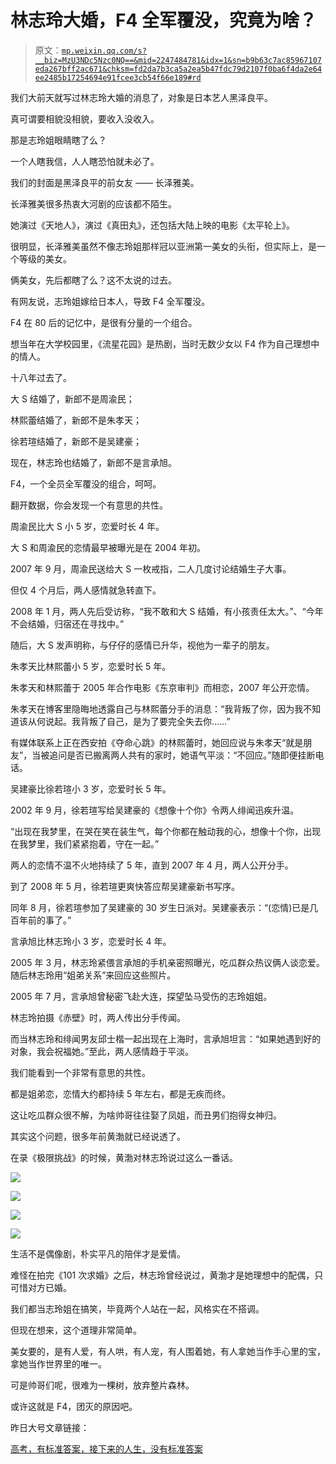 # 林志玲大婚，F4 全军覆没，究竟为啥？

> 原文：[`mp.weixin.qq.com/s?__biz=MzU3NDc5Nzc0NQ==&mid=2247484781&idx=1&sn=b9b63c7ac85967107eda267bff2ac671&chksm=fd2da7b3ca5a2ea5b47fdc79d2107f0ba6f4da2e64ee2485b17254694e91fcee3cb54f66e189#rd`](http://mp.weixin.qq.com/s?__biz=MzU3NDc5Nzc0NQ==&mid=2247484781&idx=1&sn=b9b63c7ac85967107eda267bff2ac671&chksm=fd2da7b3ca5a2ea5b47fdc79d2107f0ba6f4da2e64ee2485b17254694e91fcee3cb54f66e189#rd)

我们大前天就写过林志玲大婚的消息了，对象是日本艺人黑泽良平。

真可谓要相貌没相貌，要收入没收入。

那是志玲姐眼睛瞎了么？

一个人瞎我信，人人瞎恐怕就未必了。

我们的封面是黑泽良平的前女友 —— 长泽雅美。

长泽雅美很多热衷大河剧的应该都不陌生。

她演过《天地人》，演过《真田丸》，还包括大陆上映的电影《太平轮上》。

很明显，长泽雅美虽然不像志玲姐那样冠以亚洲第一美女的头衔，但实际上，是一个等级的美女。

俩美女，先后都瞎了么？这不太说的过去。

有网友说，志玲姐嫁给日本人，导致 F4 全军覆没。

F4 在 80 后的记忆中，是很有分量的一个组合。

想当年在大学校园里，《流星花园》是热剧，当时无数少女以 F4 作为自己理想中的情人。

十八年过去了。

大 S 结婚了，新郎不是周渝民；

林熙蕾结婚了，新郎不是朱孝天；

徐若瑄结婚了，新郎不是吴建豪；

现在，林志玲也结婚了，新郎不是言承旭。

F4，一个全员全军覆没的组合，呵呵。

翻开数据，你会发现一个有意思的共性。

周渝民比大 S 小 5 岁，恋爱时长 4 年。

大 S 和周渝民的恋情最早被曝光是在 2004 年初。

2007 年 9 月，周渝民送给大 S 一枚戒指，二人几度讨论结婚生子大事。

但仅 4 个月后，两人感情就急转直下。

2008 年 1 月，两人先后受访称，“我不敢和大 S 结婚，有小孩责任太大。”、“今年不会结婚，归宿还在寻找中。”

随后，大 S 发声明称，与仔仔的感情已升华，视他为一辈子的朋友。

朱孝天比林熙蕾小 5 岁，恋爱时长 5 年。

朱孝天和林熙蕾于 2005 年合作电影《东京审判》而相恋，2007 年公开恋情。

朱孝天在博客里隐晦地透露自己与林熙蕾分手的消息：“我背叛了你，因为我不知道该从何说起。我背叛了自己，是为了要完全失去你……”

有媒体联系上正在西安拍《夺命心跳》的林熙蕾时，她回应说与朱孝天“就是朋友”，当被追问是否已搬离两人共有的家时，她语气平淡：“不回应。”随即便挂断电话。

吴建豪比徐若瑄小 3 岁，恋爱时长 5 年。

2002 年 9 月，徐若瑄写给吴建豪的《想像十个你》令两人绯闻迅疾升温。

“出现在我梦里，在哭在笑在装生气，每个你都在触动我的心，想像十个你，出现在我梦里，我们紧紧抱着，守在一起。”

两人的恋情不温不火地持续了 5 年，直到 2007 年 4 月，两人公开分手。

到了 2008 年 5 月，徐若瑄更爽快答应帮吴建豪新书写序。

同年 8 月，徐若瑄参加了吴建豪的 30 岁生日派对。吴建豪表示：“(恋情)已是几百年前的事了。”

言承旭比林志玲小 3 岁，恋爱时长 4 年。

2005 年 3 月，林志玲紧偎言承旭的手机亲密照曝光，吃瓜群众热议俩人谈恋爱。随后林志玲用“姐弟关系”来回应这些照片。

2005 年 7 月，言承旭曾秘密飞赴大连，探望坠马受伤的志玲姐姐。

林志玲拍摄《赤壁》时，两人传出分手传闻。

而当林志玲和绯闻男友邱士楷一起出现在上海时，言承旭坦言：“如果她遇到好的对象，我会祝福她。”至此，两人感情趋于平淡。

我们能看到一个非常有意思的共性。

都是姐弟恋，恋情大约都持续 5 年左右，都是无疾而终。

这让吃瓜群众很不解，为啥帅哥往往娶了凤姐，而丑男们抱得女神归。

其实这个问题，很多年前黄渤就已经说透了。

在录《极限挑战》的时候，黄渤对林志玲说过这么一番话。

![](img/e7f915ece823ffca9e8723fc5daf82c0.png)

![](img/257accd01389a77375db7ab354f2f0a3.png)

![](img/825e8b80fd494115835ce5695f033e7c.png)

![](img/b0f22b2e1a8101579927ef46ccd0b5f4.png)

生活不是偶像剧，朴实平凡的陪伴才是爱情。

难怪在拍完《101 次求婚》之后，林志玲曾经说过，黄渤才是她理想中的配偶，只可惜对方已婚。

我们都当志玲姐在搞笑，毕竟两个人站在一起，风格实在不搭调。

但现在想来，这个道理非常简单。

美女要的，是有人爱，有人哄，有人宠，有人围着她，有人拿她当作手心里的宝，拿她当作世界里的唯一。

可是帅哥们呢，很难为一棵树，放弃整片森林。

或许这就是 F4，团灭的原因吧。

昨日大号文章链接：

[高考，有标准答案，接下来的人生，没有标准答案](https://mp.weixin.qq.com/s?__biz=MzU0MjYwNDU2Mw==&mid=2247486579&idx=1&sn=453f03b2a7b9d068167569ab6ded271f&chksm=fb19600fcc6ee919bb4b526fd0426765bb7462d9584a5d0d9bcfb3c1d9d1b090db3fa8e917d3&token=1317699445&lang=zh_CN&scene=21#wechat_redirect)
